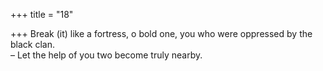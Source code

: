 +++
title = "18"

+++
Break (it) like a fortress, o bold one, you who were oppressed by the  black clan.  
– Let the help of you two become truly nearby.  